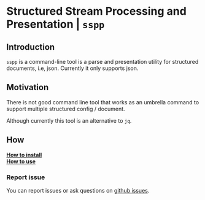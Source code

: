 # Structured Stream Processing and Presentation | `sspp`

## Introduction

`sspp` is a command-line tool is a parse and presentation utility for structured documents, i.e, json. Currently it only supports json.

## Motivation

There is not good command line tool that works as an umbrella command to support multiple structured config / document. 

Although currently this tool is an alternative to `jq`.

## How

[**How to install**](docs/setup.md) <br />
[**How to use**](docs/usage.md)


### Report issue

You can report issues or ask questions on [github issues](https://github.com/0hsn/sspp/issues).